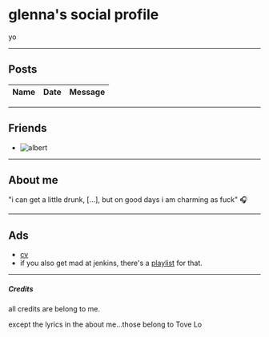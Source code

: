 
glenna's social profile
================

yo

---

## Posts

| Name | Date       | Message                                                   |
|:-----|:-----------|:----------------------------------------------------------|

---

## Friends

* ![albert](https://media.giphy.com/media/3o6fIZUYcSwnzIsi1W/giphy.gif) 

---

## About me

"i can get a little drunk, [...], but on good days i am charming as fuck" 🎧

---

## Ads

* [cv](https://glenna.github.io/cv/)
* if you also get mad at jenkins, there's a [playlist](https://open.spotify.com/user/glennersboofy/playlist/3zCuHOcSlpFAc7XdeIMMjg) for that.

---

##### Credits

all credits are belong to me.

except the lyrics in the about me...those belong to Tove Lo
